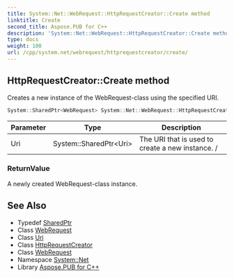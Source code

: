 ```yaml
---
title: System::Net::WebRequest::HttpRequestCreator::Create method
linktitle: Create
second_title: Aspose.PUB for C++
description: 'System::Net::WebRequest::HttpRequestCreator::Create method. Creates a new instance of the WebRequest-class using the specified URI in C++.'
type: docs
weight: 100
url: /cpp/system.net/webrequest/httprequestcreator/create/
---
```

## HttpRequestCreator::Create method


Creates a new instance of the WebRequest-class using the specified URI.

```cpp
System::SharedPtr<WebRequest> System::Net::WebRequest::HttpRequestCreator::Create(System::SharedPtr<Uri> Uri)
```


| Parameter | Type | Description |
| --- | --- | --- |
| Uri | System::SharedPtr\<Uri\> | The URI that is used to create a new instance. / |

### ReturnValue

A newly created WebRequest-class instance.

## See Also

* Typedef [SharedPtr](../../../../system/sharedptr/)
* Class [WebRequest](../../)
* Class [Uri](../../../../system/uri/)
* Class [HttpRequestCreator](../)
* Class [WebRequest](../../)
* Namespace [System::Net](../../../)
* Library [Aspose.PUB for C++](../../../../)
